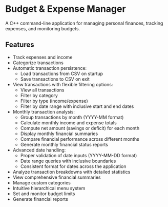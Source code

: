 # Budget & Expense Manager

A C++ command-line application for managing personal finances, tracking expenses, and monitoring budgets.

## Features

- Track expenses and income
- Categorize transactions
- Automatic transaction persistence:
  - Load transactions from CSV on startup
  - Save transactions to CSV on exit
- View transactions with flexible filtering options:
  - View all transactions
  - Filter by category
  - Filter by type (income/expense)
  - Filter by date range with inclusive start and end dates
- Monthly transaction analysis:
  - Group transactions by month (YYYY-MM format)
  - Calculate monthly income and expense totals
  - Compute net amount (savings or deficit) for each month
  - Display monthly financial summaries
  - Compare financial performance across different months
  - Generate monthly financial status reports
- Advanced date handling:
  - Proper validation of date inputs (YYYY-MM-DD format)
  - Date range queries with inclusive boundaries
  - Consistent format for dates across the application
- Analyze transaction breakdowns with detailed statistics
- View comprehensive financial summaries
- Manage custom categories
- Intuitive hierarchical menu system
- Set and monitor budget limits
- Generate financial reports